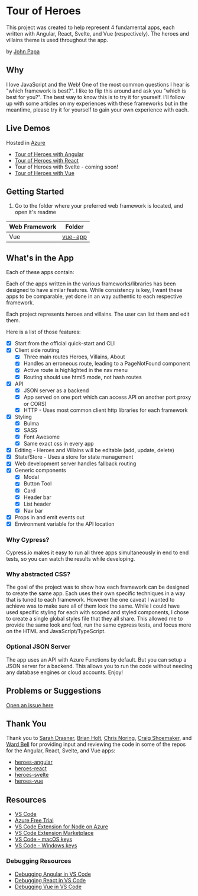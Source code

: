 # Tour of Heroes

This project was created to help represent 4 fundamental apps, each written with Angular, React, Svelte, and Vue (respectively). The heroes and villains theme is used throughout the app.

by [John Papa](http://twitter.com/john_papa)

## Why

I love JavaScript and the Web! One of the most common questions I hear is "which framework is best?". I like to flip this around and ask you "which is best for you?". The best way to know this is to try it for yourself. I'll follow up with some articles on my experiences with these frameworks but in the meantime, please try it for yourself to gain your own experience with each.

## Live Demos

Hosted in [Azure](https://azure.microsoft.com/free/?WT.mc_id=javascript-0000-jopapa)

- [Tour of Heroes with Angular](https://papa-heroes-angular.azurewebsites.net)
- [Tour of Heroes with React](https://papa-heroes-react.azurewebsites.net)
- Tour of Heroes with Svelte - coming soon!
- [Tour of Heroes with Vue](https://papa-heroes-vue.azurewebsites.net)

## Getting Started

1. Go to the folder where your preferred web framework is located, and open it's readme

| Web Framework | Folder                                                              |
| ------------- | ------------------------------------------------------------------- |
| Vue           | [vue-app](https://github.com/johnpapa/heroes-vue/tree/main/vue-app) |

## What's in the App

Each of these apps contain:

Each of the apps written in the various frameworks/libraries has been designed to have similar features. While consistency is key, I want these apps to be comparable, yet done in an way authentic to each respective framework.

Each project represents heroes and villains. The user can list them and edit them.

Here is a list of those features:

- [x] Start from the official quick-start and CLI
- [x] Client side routing
  - [x] Three main routes Heroes, Villains, About
  - [x] Handles an erroneous route, leading to a PageNotFound component
  - [x] Active route is highlighted in the nav menu
  - [x] Routing should use html5 mode, not hash routes
- [x] API
  - [x] JSON server as a backend
  - [x] App served on one port which can access API on another port proxy or CORS)
  - [x] HTTP - Uses most common client http libraries for each framework
- [x] Styling
  - [x] Bulma
  - [x] SASS
  - [x] Font Awesome
  - [x] Same exact css in every app
- [x] Editing - Heroes and Villains will be editable (add, update, delete)
- [x] State/Store - Uses a store for state management
- [x] Web development server handles fallback routing
- [x] Generic components
  - [x] Modal
  - [x] Button Tool
  - [x] Card
  - [x] Header bar
  - [x] List header
  - [x] Nav bar
- [x] Props in and emit events out
- [x] Environment variable for the API location

### Why Cypress?

Cypress.io makes it easy to run all three apps simultaneously in end to end tests, so you can watch the results while developing.

### Why abstracted CSS?

The goal of the project was to show how each framework can be designed to create the same app. Each uses their own specific techniques in a way that is tuned to each framework. However the one caveat I wanted to achieve was to make sure all of them look the same. While I could have used specific styling for each with scoped and styled components, I chose to create a single global styles file that they all share. This allowed me to provide the same look and feel, run the same cypress tests, and focus more on the HTML and JavaScript/TypeScript.

### Optional JSON Server

The app uses an API with Azure Functions by default. But you can setup a JSON server for a backend. This allows you to run the code without needing any database engines or cloud accounts. Enjoy!

## Problems or Suggestions

[Open an issue here](/issues)

## Thank You

Thank you to [Sarah Drasner](https://twitter.com/), [Brian Holt](https://twitter.com/), [Chris Noring](https://twitter.com/), [Craig Shoemaker](https://twitter.com/), and [Ward Bell](https://twitter.com/wardbell) for providing input and reviewing the code in some of the repos for the Angular, React, Svelte, and Vue apps:

- [heroes-angular](https://github.com/johnpapa/heroes-angular)
- [heroes-react](https://github.com/johnpapa/heroes-react)
- [heroes-svelte](https://github.com/johnpapa/heroes-svelte)
- [heroes-vue](https://github.com/johnpapa/heroes-vue)

## Resources

- [VS Code](https://code.visualstudio.com/?WT.mc_id=javascript-0000-jopapa)
- [Azure Free Trial](https://azure.microsoft.com/free/?WT.mc_id=javascript-0000-jopapa)
- [VS Code Extension for Node on Azure](https://marketplace.visualstudio.com/items?itemName=ms-vscode.vscode-node-azure-pack&WT.mc_id=javascript-0000-jopapa)
- [VS Code Extension Marketplace](https://marketplace.visualstudio.com/vscode?WT.mc_id=javascript-0000-jopapa)
- [VS Code - macOS keys](https://code.visualstudio.com/shortcuts/keyboard-shortcuts-macos.pdf?WT.mc_id=javascript-0000-jopapa)
- [VS Code - Windows keys](https://code.visualstudio.com/shortcuts/keyboard-shortcuts-windows.pdf?WT.mc_id=javascript-0000-jopapa)

### Debugging Resources

- [Debugging Angular in VS Code](https://code.visualstudio.com/docs/nodejs/angular-tutorial?WT.mc_id=javascript-0000-jopapa)
- [Debugging React in VS Code](https://code.visualstudio.com/docs/nodejs/reactjs-tutorial?WT.mc_id=javascript-0000-jopapa)
- [Debugging Vue in VS Code](https://code.visualstudio.com/docs/nodejs/vuejs-tutorial?WT.mc_id=javascript-0000-jopapa)

